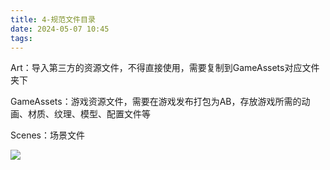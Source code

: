 ```yaml
---
title: 4-规范文件目录
date: 2024-05-07 10:45
tags:
---
```

Art：导入第三方的资源文件，不得直接使用，需要复制到GameAssets对应文件夹下

GameAssets：游戏资源文件，需要在游戏发布打包为AB，存放游戏所需的动画、材质、纹理、模型、配置文件等

Scenes：场景文件



![](images/posts/Pasted%20image%2020240507104555.png)